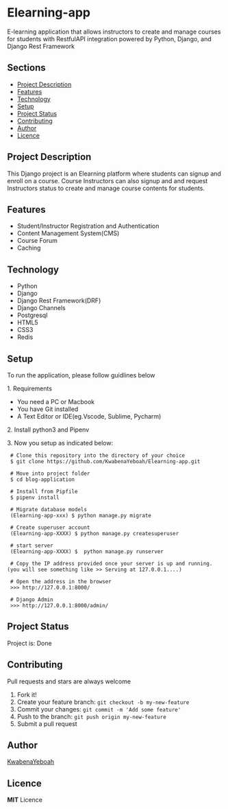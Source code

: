 # Elearning-app
E-learning application that allows instructors to create and manage courses for students with RestfulAPI integration powered by Python, Django, and Django Rest Framework

<h2>Sections</h2>
<p>
  <ul>
    <li><a href="#desc">Project Description</a></li>
    <li><a href="#feat">Features</a></li>
    <li><a href="#tech">Technology</a></li>
    <li><a href="#setup">Setup</a></li>
    <li><a href="#status">Project Status</a></li>
    <li><a href="#contribute">Contributing</a></li>
    <li><a href="#contact">Author</a></li>
    <li><a href="#licence">Licence</a></li>
   </ul>
</p>

<h2 id="desc">Project Description</h2>
<p> This Django project is an Elearning platform where students can signup and enroll on a course. Course Instructors can also signup and and request Instructors status to create
and manage course contents for students. 
</p>

<h2 id="feat">Features</h2>
<ul>
  <li>Student/Instructor Registration and Authentication</li>
  <li>Content Management System(CMS)</li>
  <li>Course Forum</>
  <li>Caching</li>
</ul>

<h2 id="tech">Technology</h2>
<ul>
  <li>Python</li>
  <li>Django</li>
  <li>Django Rest Framework(DRF)</li>
  <li>Django Channels</i>
  <li>Postgresql</li>
  <li>HTML5</li>
  <li>CSS3</li>
  <li>Redis</li>
</ul>

<h2 href=#setup>Setup</h2>
To run the application, please follow guidlines below
<p>
1. Requirements
 <ul>
  <li>You need a PC or Macbook</li>
  <li>You have Git installed</li>
  <li>A Text Editor or IDE(eg.Vscode, Sublime, Pycharm)</li>
</ul></p>
<p>2. Install python3 and Pipenv</p>

<p>3. Now you setup as indicated below:</p>


 ```
  # Clone this repository into the directory of your choice
  $ git clone https://github.com/KwabenaYeboah/Elearning-app.git
  
  # Move into project folder
  $ cd blog-application
  
  # Install from Pipfile
  $ pipenv install
  
  # Migrate database models
  (Elearning-app-xxx) $ python manage.py migrate
  
  # Create superuser account
  (Elearning-app-XXXX) $ python manage.py createsuperuser
  
  # start server
  (Elearning-app-XXXX) $  python manage.py runserver
  
  # Copy the IP address provided once your server is up and running. (you will see something like >> Serving at 127.0.0.1....)
  
  # Open the address in the browser
  >>> http://127.0.0.1:8000/
  
  # Django Admin
  >>> http://127.0.0.1:8000/admin/
  ```

<h2 id="status">Project Status</h2>
Project is: Done

<h2 id="contribute">Contributing</h2>
Pull requests and stars are always welcome

1. Fork it!
2. Create your feature branch: `git checkout -b my-new-feature`
3. Commit your changes: `git commit -m 'Add some feature'`
4. Push to the branch: `git push origin my-new-feature`
5. Submit a pull request

<h2 id="contact">Author</h2>

[KwabenaYeboah](https://github.com/KwabenaYeboah/)

<h2 id="licence">Licence</h2>

  **MIT** Licence
